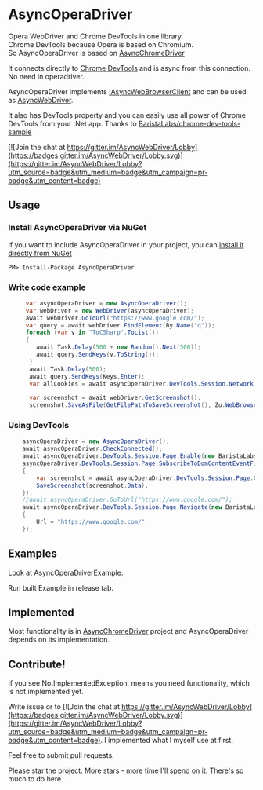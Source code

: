 # AsyncOperaDriver
Opera WebDriver and Chrome DevTools in one library.  
Chrome DevTools because Opera is based on Chromium.  
So AsyncOperaDriver is based on [AsyncChromeDriver](https://github.com/ToCSharp/AsyncChromeDriver)

It connects directly to [Chrome DevTools](https://chromedevtools.github.io/devtools-protocol/) and is async from this connection.  
No need in operadriver.

AsyncOperaDriver implements [IAsyncWebBrowserClient](https://github.com/ToCSharp/AsyncWebDriver/blob/master/IAsyncWebBrowserClient/IAsyncWebBrowserClient.cs) and can be used as [AsyncWebDriver](https://github.com/ToCSharp/AsyncWebDriver).

It also has DevTools property and you can easily use all power of Chrome DevTools from your .Net app. Thanks to [BaristaLabs/chrome-dev-tools-sample](https://github.com/BaristaLabs/chrome-dev-tools-sample)

[![Join the chat at https://gitter.im/AsyncWebDriver/Lobby](https://badges.gitter.im/AsyncWebDriver/Lobby.svg)](https://gitter.im/AsyncWebDriver/Lobby?utm_source=badge&utm_medium=badge&utm_campaign=pr-badge&utm_content=badge)

## Usage
### Install AsyncOperaDriver via NuGet

If you want to include AsyncOperaDriver in your project, you can [install it directly from NuGet](https://www.nuget.org/packages/AsyncOperaDriver/)
```
PM> Install-Package AsyncOperaDriver
```
### Write code example
```csharp
     var asyncOperaDriver = new AsyncOperaDriver();
     var webDriver = new WebDriver(asyncOperaDriver);
     await webDriver.GoToUrl("https://www.google.com/");
     var query = await webDriver.FindElement(By.Name("q"));
     foreach (var v in "ToCSharp".ToList())
     {
        await Task.Delay(500 + new Random().Next(500));
        await query.SendKeys(v.ToString());
      }
      await Task.Delay(500);
      await query.SendKeys(Keys.Enter);
      var allCookies = await asyncOperaDriver.DevTools.Session.Network.GetAllCookies(new GetAllCookiesCommand());

      var screenshot = await webDriver.GetScreenshot();
      screenshot.SaveAsFile(GetFilePathToSaveScreenshot(), Zu.WebBrowser.BasicTypes.ScreenshotImageFormat.Png);

```
### Using DevTools
```csharp
    asyncOperaDriver = new AsyncOperaDriver();
    await asyncOperaDriver.CheckConnected();
    await asyncOperaDriver.DevTools.Session.Page.Enable(new BaristaLabs.ChromeDevTools.Runtime.Page.EnableCommand());
    asyncOperaDriver.DevTools.Session.Page.SubscribeToDomContentEventFiredEvent(async (e2) =>
    {
        var screenshot = await asyncOperaDriver.DevTools.Session.Page.CaptureScreenshot(new BaristaLabs.ChromeDevTools.Runtime.Page.CaptureScreenshotCommand());
        SaveScreenshot(screenshot.Data);
    });
    //await asyncOperaDriver.GoToUrl("https://www.google.com/");
    await asyncOperaDriver.DevTools.Session.Page.Navigate(new BaristaLabs.ChromeDevTools.Runtime.Page.NavigateCommand
    {
        Url = "https://www.google.com/"
    });
```

## Examples
Look at AsyncOperaDriverExample.

Run built Example in release tab.

## Implemented
Most functionality is in [AsyncChromeDriver](https://github.com/ToCSharp/AsyncChromeDriver) project and AsyncOperaDriver depends on its implementation.

## Contribute!
If you see NotImplementedException, means you need functionality, which is not implemented yet.

Write issue or to [![Join the chat at https://gitter.im/AsyncWebDriver/Lobby](https://badges.gitter.im/AsyncWebDriver/Lobby.svg)](https://gitter.im/AsyncWebDriver/Lobby?utm_source=badge&utm_medium=badge&utm_campaign=pr-badge&utm_content=badge). I implemented what I myself use at first.

Feel free to submit pull requests.

Please star the project. More stars - more time I'll spend on it. There's so much to do here.
